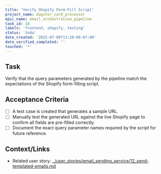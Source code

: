 ```yaml
---
title: 'Verify Shopify Form-Fill Script'
project_name: dagster_card_processor
epic_name: email_orchestration_pipeline
task_id: 16
labels: 'frontend, shopify, testing'
status: 'todo'
date_created: '2025-07-09T13:20:00-07:00'
date_verified_completed: ''
touched: '*'
---
```


## Task

Verify that the query parameters generated by the pipeline match the expectations of the Shopify form-filling script.

## Acceptance Criteria

- [ ] A test case is created that generates a sample URL.
- [ ] Manually test the generated URL against the live Shopify page to confirm all fields are pre-filled correctly.
- [ ] Document the exact query parameter names required by the script for future reference.

## Context/Links

- Related user story: [../user_stories/email_sending_service/12_send-templated-emails.md](./../user_stories/email_sending_service/12_send-templated-emails.md)
